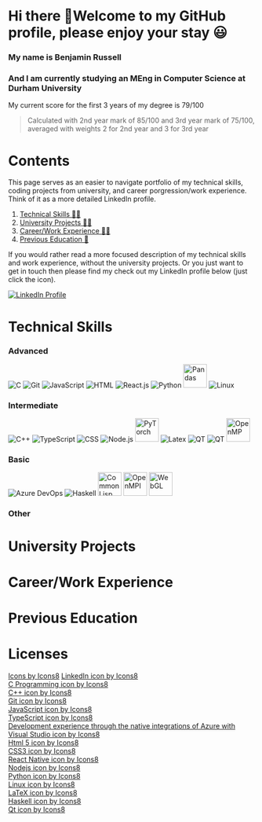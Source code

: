 # Hi there 👋Welcome to my GitHub profile, please enjoy your stay 😃

### My name is Benjamin Russell
### And I am currently studying an MEng in Computer Science at Durham University
My current score for the first 3 years of my degree is 79/100

> Calculated with 2nd year mark of 85/100 and 3rd year mark of 75/100, averaged with weights 2 for 2nd year and 
  3 for 3rd year

# Contents
This page serves as an easier to navigate portfolio of my technical skills, coding projects from university, and career porgression/work experience.
Think of it as a more detailed LinkedIn profile.

1. [Technical Skills 🧑‍💻](#technical-skills)
2. [University Projects 🧑‍🎓](#university-projects)
3. [Career/Work Experience 🧑‍💼](#careerwork-experience)
4. [Previous Education 🎒](#previous-education)

If you would rather read a more focused description of my technical skills and work experience, without the university projects. Or you just want to 
get in touch then please find my check out my LinkedIn profile below (just click the icon).

[![LinkedIn Profile](https://img.icons8.com/color/144/000000/linkedin.png "LinkedIn Profile")](https://www.linkedin.com/in/benjamin-russell-9451ba175/)

# Technical Skills

### Advanced
![C](https://img.icons8.com/color/48/000000/c-programming.png "C")
![Git](https://img.icons8.com/color/48/000000/git.png "Git")
![JavaScript](https://img.icons8.com/color/48/000000/javascript--v1.png "JavaScript")
![HTML](https://img.icons8.com/color/48/000000/html-5.png "HTML")
![React.js](https://img.icons8.com/color/48/000000/react-native.png "React.js")
![Python](https://img.icons8.com/color/48/000000/python.png "Python")
<img src="https://pandas.pydata.org/static/img/pandas_secondary.svg" alt="Pandas" width="48" title="Pandas">
![Linux](https://img.icons8.com/color/48/000000/linux.png "Linux")

### Intermediate
![C++](https://img.icons8.com/color/48/000000/c-plus-plus-logo.png "C++")
![TypeScript](https://img.icons8.com/color/48/000000/typescript.png "TypeScript")
![CSS](https://img.icons8.com/color/48/000000/css3.png "CSS")
![Node.js](https://img.icons8.com/color/48/000000/nodejs.png "Node.js")
<img src="https://pytorch.org/assets/images/pytorch-logo.png" alt="PyTorch" width="48" title="PyTorch">
![Latex](https://img.icons8.com/color/48/000000/latex.png "Latex")
![QT](https://img.icons8.com/ios/50/000000/qt.png#gh-dark-mode-only)
![QT](https://img.icons8.com/ios-filled/50/000000/qt.png#gh-light-mode-only)
<img src="https://upload.wikimedia.org/wikipedia/commons/e/eb/OpenMP_logo.png" alt="OpenMP" height="48" title="OpenMP">


### Basic
![Azure DevOps](https://img.icons8.com/external-tal-revivo-shadow-tal-revivo/48/000000/external-development-experience-through-the-native-integrations-of-azure-with-visual-studio-logo-shadow-tal-revivo.png "Azure DevOps")
![Haskell](https://img.icons8.com/color/48/000000/haskell.png "Haskell")
<img src="https://upload.wikimedia.org/wikipedia/commons/thumb/4/48/Lisp_logo.svg/1200px-Lisp_logo.svg.png" alt="Common Lisp" width="48" title="Common Lisp">
<img src="https://avatars.githubusercontent.com/u/2165682?s=280&v=4" alt="OpenMPI" width="48" title="OpenMPI">
<img src="https://upload.wikimedia.org/wikipedia/commons/2/25/WebGL_Logo.svg" alt="WebGL" height="48" title="WebGL">

### Other

# University Projects

# Career/Work Experience

# Previous Education

# Licenses
[Icons by Icons8](https://icons8.com)
<a href="https://icons8.com/icon/13930/linkedin">LinkedIn icon by Icons8</a>  
<a href="https://icons8.com/icon/40670/c-programming">C Programming icon by Icons8</a>  
<a href="https://icons8.com/icon/40669/c++">C++ icon by Icons8</a>  
<a href="https://icons8.com/icon/20906/git">Git icon by Icons8</a>  
<a href="https://icons8.com/icon/108784/javascript">JavaScript icon by Icons8</a>  
<a href="https://icons8.com/icon/uJM6fQYqDaZK/typescript">TypeScript icon by Icons8</a>  
<a href="https://icons8.com/icon/S4wbdK79E23a/development-experience-through-the-native-integrations-of-azure-with-visual-studio">Development experience through the native integrations of Azure with Visual Studio icon by Icons8</a>  
<a href="https://icons8.com/icon/20909/html-5">Html 5 icon by Icons8</a>  
<a href="https://icons8.com/icon/21278/css3">CSS3 icon by Icons8</a>  
<a href="https://icons8.com/icon/123603/react-native">React Native icon by Icons8</a>  
<a href="https://icons8.com/icon/54087/nodejs">Nodejs icon by Icons8</a>  
<a href="https://icons8.com/icon/13441/python">Python icon by Icons8</a>  
<a href="https://icons8.com/icon/17842/linux">Linux icon by Icons8</a>  
<a href="https://icons8.com/icon/WBooq2dInw0x/latex">LaTeX icon by Icons8</a>  
<a href="https://icons8.com/icon/Lvn3jvfnl1XF/haskell">Haskell icon by Icons8</a>  
<a href="https://icons8.com/icon/47039/qt">Qt icon by Icons8</a>  

